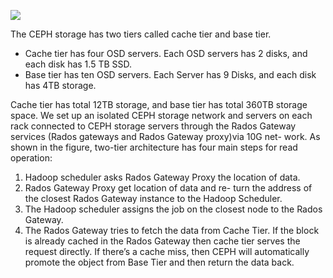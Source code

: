 
![](https://github.com/CCI-MOC/papers/blob/master/engage1/engage1_hadoop.png)

The CEPH storage has two tiers called cache tier and base tier.
* Cache tier has four OSD servers. Each OSD servers has 2 disks, and each disk has 1.5 TB SSD. 
* Base tier has ten OSD servers. Each Server has 9 Disks, and each disk has 4TB storage.

Cache tier has total 12TB storage, and base tier has total 360TB storage space. We set up an isolated CEPH storage network and servers on each rack connected to CEPH storage servers through the Rados Gateway services (Rados gateways and Rados Gateway proxy)via 10G net- work.
As shown in the figure, two-tier architecture has four main steps for read operation:
1.  Hadoop scheduler asks Rados Gateway Proxy the location of data.
2.  Rados Gateway Proxy get location of data and re- turn the address of the closest Rados Gateway instance to the Hadoop Scheduler.
3.  The Hadoop scheduler assigns the job on the closest node to the Rados Gateway.
4.  The Rados Gateway tries to fetch the data from Cache Tier. If the block is already cached in the Rados Gateway then cache tier serves the request directly. If there’s a cache miss, then CEPH will automatically promote the object from Base Tier and then return the data back.

